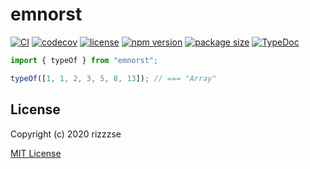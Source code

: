 
# emnorst

[![CI](https://github.com/rizzzse/emnorst/workflows/CI/badge.svg)](https://github.com/rizzzse/emnorst/actions/workflows/CI.yml)
[![codecov](https://codecov.io/gh/rizzzse/emnorst/branch/main/graph/badge.svg)](https://codecov.io/gh/rizzzse/emnorst)
[![license](https://img.shields.io/npm/l/emnorst)](https://github.com/rizzzse/emnorst/blob/main/LICENSE)
[![npm version](https://img.shields.io/npm/v/emnorst/latest?logo=npm)](https://www.npmjs.com/package/emnorst)
[![package size](https://img.shields.io/bundlephobia/min/emnorst)](https://bundlephobia.com/package/emnorst)
[![TypeDoc](https://img.shields.io/badge/document-TypeDoc-green.svg)](https://typedoc.org)

```javascript
import { typeOf } from "emnorst";

typeOf([1, 1, 2, 3, 5, 8, 13]); // === "Array"
```

## License

Copyright (c) 2020 rizzzse

[MIT License](https://github.com/rizzzse/emnorst/blob/main/LICENSE)
